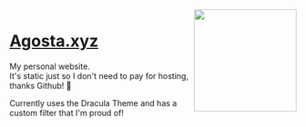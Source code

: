 <img alt="" src="https://agosta.xyz/src/social.png" align="right" height="180px">

# [Agosta.xyz](https://agosta.xyz)  

  
My personal website.  
It's static just so I don't need to pay for hosting, thanks Github! 🐙

Currently uses the Dracula Theme and has a custom filter that I'm proud of!
